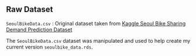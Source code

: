 ## Raw Dataset

`SeoulBikeData.csv` : Original dataset taken from [Kaggle Seoul Bike Sharing Demand Prediction Dataset](https://www.kaggle.com/datasets/joebeachcapital/seoul-bike-sharing/data)

The `SeoulBikeData.csv` dataset was manipulated and used to help create my current version `seoulbike_data.rds`. 





